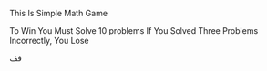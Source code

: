 This Is Simple Math Game

To Win You Must Solve 10 problems 
If You Solved Three Problems Incorrectly, You Lose

فف
